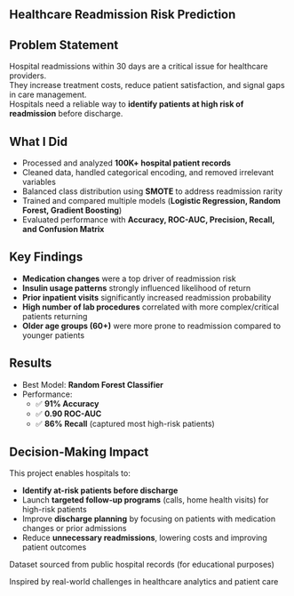 ## Healthcare Readmission Risk Prediction

## Problem Statement
Hospital readmissions within 30 days are a critical issue for healthcare providers.  
They increase treatment costs, reduce patient satisfaction, and signal gaps in care management.  
Hospitals need a reliable way to **identify patients at high risk of readmission** before discharge.  


## What I Did
- Processed and analyzed **100K+ hospital patient records**  
- Cleaned data, handled categorical encoding, and removed irrelevant variables  
- Balanced class distribution using **SMOTE** to address readmission rarity  
- Trained and compared multiple models (**Logistic Regression, Random Forest, Gradient Boosting**)  
- Evaluated performance with **Accuracy, ROC-AUC, Precision, Recall, and Confusion Matrix**  


## Key Findings
- **Medication changes** were a top driver of readmission risk  
- **Insulin usage patterns** strongly influenced likelihood of return  
- **Prior inpatient visits** significantly increased readmission probability  
- **High number of lab procedures** correlated with more complex/critical patients returning  
- **Older age groups (60+)** were more prone to readmission compared to younger patients  


## Results
- Best Model: **Random Forest Classifier**  
- Performance:  
  - ✅ **91% Accuracy**  
  - ✅ **0.90 ROC-AUC**  
  - ✅ **86% Recall** (captured most high-risk patients)  



## Decision-Making Impact
This project enables hospitals to:  
- **Identify at-risk patients before discharge**  
- Launch **targeted follow-up programs** (calls, home health visits) for high-risk patients  
- Improve **discharge planning** by focusing on patients with medication changes or prior admissions  
- Reduce **unnecessary readmissions**, lowering costs and improving patient outcomes



Dataset sourced from public hospital records (for educational purposes)

Inspired by real-world challenges in healthcare analytics and patient care
